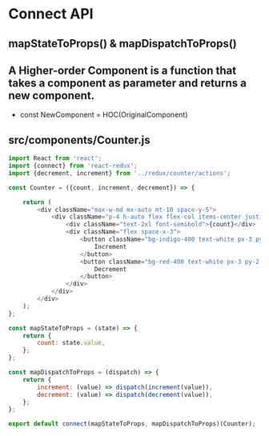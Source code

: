 # Connect API
## mapStateToProps() & mapDispatchToProps()

## A Higher-order Component is a function that takes a component as parameter and returns a new component.
- const NewComponent = HOC(OriginalComponent)

## src/components/Counter.js
```js
import React from 'react';
import {connect} from 'react-redux';
import {decrement, increment} from '../redux/counter/actions';

const Counter = ({count, increment, decrement}) => {

    return (
        <div className="max-w-md mx-auto mt-10 space-y-5">
            <div className="p-4 h-auto flex flex-col items-center justify-center space-y-5 bg-white rounded shadow">
                <div className="text-2xl font-semibold">{count}</div>
                <div className="flex space-x-3">
                    <button className="bg-indigo-400 text-white px-3 py-2 rounded shadow" onClick={increment}>
                        Increment
                    </button>
                    <button className="bg-red-400 text-white px-3 py-2 rounded shadow" onClick={decrement}>
                        Decrement
                    </button>
                </div>
            </div>
        </div>
    );
};

const mapStateToProps = (state) => {
    return {
        count: state.value,
    };
};

const mapDispatchToProps = (dispatch) => {
    return {
        increment: (value) => dispatch(increment(value)),
        decrement: (value) => dispatch(decrement(value)),
    };
};

export default connect(mapStateToProps, mapDispatchToProps)(Counter);
```